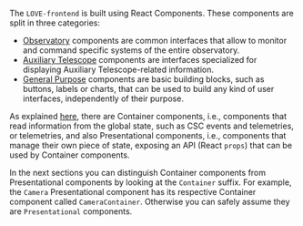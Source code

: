 The `LOVE-frontend` is built using React Components.  These components are split in three categories:

- [Observatory](/#/Components/Obervatory) components are common interfaces that allow to monitor and command specific systems of the entire observatory.
- [Auxiliary Telescope](/#/Components/Auxiliary%20Telescope) components are interfaces specialized for displaying Auxiliary Telescope-related information.
- [General Purpose](/#/Components/General%20Purpose) components are basic building blocks, such as buttons, labels or charts, that can be used to build any kind of user interfaces, independently of their purpose.

As explained [here](/#/How%20it%20works/Global%20state%20management%20with%20Redux), there are Container components, i.e., components that read information from the global state, such as CSC events and telemetries, or telemetries, and also Presentational components, i.e., components that manage their own piece of state, exposing an API (React `props`) that can be used by Container components.

In the next sections you can distinguish Container components from Presentational components by looking at the `Container` suffix. For example, the `Camera` Presentational component has its respective Container component called `CameraContainer`. Otherwise you can safely assume they are `Presentational` components.